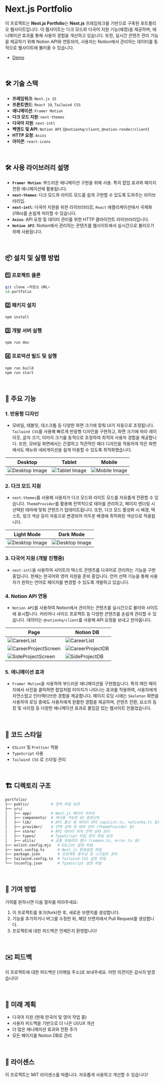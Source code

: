 # Next.js Portfolio

이 프로젝트는 **Next.js Portfolio**는 **Next.js** 프레임워크를 기반으로 구축된 포트폴리오 웹사이트입니다. 이 웹사이트는 다크 모드와 다국어 지원 기능(예정)을 제공하며, 애니메이션 효과를 통해 사용자 경험을 개선하고 있습니다. 또한, 실시간 콘텐츠 관리 기능을 제공하기 위해 Notion API와 연동되어, 사용자는 Notion에서 관리하는 데이터를 동적으로 웹사이트에 불러올 수 있습니다.

- [Demo](https://ahramkim-nextjs-portfolio.vercel.app/)

<br>

## 🛠 기술 스택

- **프레임워크**: `Next.js 15`
- **프론트엔드**: `React 19`, `Tailwind CSS`
- **애니메이션**: `Framer Motion`
- **다크 모드 지원**: `next-themes`
- **다국어 지원**: `next-intl`
- **백엔드 및 API**: `Notion API` (`@notionhq/client`, `@notion-render/client`)
- **HTTP 요청**: `Axios`
- **아이콘**: `react-icons`

<br>

## 🛠 사용 라이브러리 설명

- **`Framer Motion`**: 부드러운 애니메이션 구현을 위해 사용. 특히 팝업 효과와 페이지 전환 애니메이션에 활용됩니다.
- **`next-themes`**: 다크 모드와 라이트 모드를 쉽게 구현할 수 있도록 도와주는 라이브러리입.
- **`next-intl`**: 다국어 지원을 위한 라이브러리로, `React` 애플리케이션에서 국제화(i18n)를 손쉽게 처리할 수 있습니다.
- **`Axios`**: API 요청 및 데이터 관리를 위한 HTTP 클라이언트 라이브러리입니다.
- **`Notion API`**: Notion에서 관리하는 콘텐츠를 웹사이트에서 실시간으로 불러오기 위해 사용됩니다.

<br>

## 📦 설치 및 실행 방법

### 1️⃣ 프로젝트 클론

```sh
git clone <저장소 URL>
cd portfolio
```

### 2️⃣ 패키지 설치

```sh
npm install
```

### 3️⃣ 개발 서버 실행

```sh
npm run dev
```

### 4️⃣ 프로덕션 빌드 및 실행

```sh
npm run build
npm run start
```

<br>

## 🚀 주요 기능

### 1. **반응형 디자인**

- 모바일, 태블릿, 데스크톱 등 다양한 화면 크기에 맞춰 UI가 자동으로 조정됩니다. `Tailwind CSS`를 사용해 빠르게 반응형 디자인을 구현하고, 화면 크기에 따라 레이아웃, 글자 크기, 이미지 크기를 동적으로 조정하여 최적의 사용자 경험을 제공합니다. 또한, 모바일 화면에서는 간결하고 직관적인 헤더 디자인을 적용하여 작은 화면에서도 메뉴와 네비게이션을 쉽게 이용할 수 있도록 최적화했습니다.

| Desktop                                                        | Tablet                                            | Mobile                                              |
| -------------------------------------------------------------- | ------------------------------------------------- | --------------------------------------------------- |
| ![Desktop Image](/public/images/readme/light-desktop-main.png) | ![Tablet Image](/public/images/readme/tablet.png) | ![Mobile Image](/public/images/readme/mobile-1.png) |

### 2. **다크 모드 지원**

- `next-themes`를 사용해 사용자가 다크 모드와 라이트 모드를 자유롭게 전환할 수 있습니다. `ThemeProvider`를 활용해 전역적으로 테마를 관리하고, 페이지 렌더링 시 선택된 테마에 맞춰 콘텐츠가 업데이트됩니다. 또한, 다크 모드 활성화 시 배경, 텍스트, 링크 색상 등이 자동으로 변경되어 어두운 배경에 최적화된 색상으로 적용됩니다.

| Light Mode                                                     | Dark Mode                                             |
| -------------------------------------------------------------- | ----------------------------------------------------- |
| ![Desktop Image](/public/images/readme/light-desktop_main.png) | ![Desktop Image](/public/images/readme/dark-mode.png) |

### 3. **다국어 지원** (개발 진행중)

- `next-intl`을 사용하여 사이트의 텍스트 콘텐츠를 다국어로 관리하는 기능을 구현 중입니다. 현재는 한국어와 영어 지원을 준비 중입니다. 언어 선택 기능을 통해 사용자가 원하는 언어로 페이지를 변경할 수 있도록 개발하고 있습니다.

### 4. **Notion API 연동**

- `Notion API`를 사용하여 Notion에서 관리하는 콘텐츠를 실시간으로 불러와 사이트에 표시합니다. 커리어나 사이드 프로젝트 등 다양한 콘텐츠를 손쉽게 관리할 수 있습니다. 데이터는 `@notionhq/client`를 사용해 API 요청을 보내고 받아옵니다.

| Page                                                                    | Notion DB                                                       |
| ----------------------------------------------------------------------- | --------------------------------------------------------------- |
| ![CareerList](/public/images/readme/career-screen.png)                  | ![CareerList](/public/images/readme/career-db.png)              |
| ![CareerProjectScreen](/public/images/readme/career-project-screen.png) | ![CareerProjectDB](/public/images/readme/career-project-db.png) |
| ![SideProjectScreen](/public/images/readme/side-project-screen.png)     | ![SideProjectDB](/public/images/readme/side-project-db.png)     |

### 5. **애니메이션 효과**

- `Framer Motion`을 사용하여 부드러운 애니메이션을 구현했습니다. 특히 메인 페이지에서 사진을 클릭하면 팝업처럼 이미지가 나타나는 효과를 적용하여, 사용자에게 자연스럽고 인터랙티브한 경험을 제공합니다. 페이지 로딩 시에는 `Skeleton` 화면을 사용하여 로딩 중에도 사용자에게 원활한 경험을 제공하며, 콘텐츠 전환, 요소의 등장 및 사라짐 등 다양한 애니메이션 효과로 몰입감 있는 웹사이트 만들었습니다.

<br>

## 📝 코드 스타일

- `ESLint` 및 `Prettier` 적용
- `TypeScript` 사용
- `Tailwind CSS` 로 스타일 관리

<br>

## 🏗 디렉토리 구조

```sh
portfolio/
├── public/          # 정적 파일 보관
├── src/
│   ├── app/         # Next.js 페이지 라우트
│   ├── components/  # 재사용 가능한 UI 컴포넌트
│   ├── lib/         # API 통신 및 데이터 관리 (apiList.ts, notionhq.ts 등)
│   ├── provider/    # 전역 상태 및 테마 관리 (ThemeProvider 등)
│   ├── store/       # API 데이터 외의 전역 상태 관리
│   ├── types/       # TypeScript 타입 정의 파일 보관
│   ├── utils/       # 공통 유틸리티 함수 (common.ts, error.ts 등)
├── eslint.config.mjs   # ESLint 설정 파일
├── next.config.ts      # Next.js 환경설정 파일
├── package.json        # 프로젝트 종속성 및 스크립트 관리
├── tailwind.config.ts  # Tailwind CSS 설정 파일
└── tsconfig.json       # TypeScript 설정 파일
```

<br>

## 🤝 기여 방법

기여를 원하시면 다음 절차를 따라주세요:

1. 이 프로젝트를 포크(fork)한 후, 새로운 브랜치를 생성합니다.
2. 기능을 추가하거나 버그를 수정한 뒤, 해당 브랜치에서 Pull Request를 생성합니다.
3. 프로젝트에 대한 피드백은 언제든지 환영합니다!

<br>

## ✉️ 피드백

이 프로젝트에 대한 피드백은 [이메일 주소]로 보내주세요. 어떤 의견이든 감사히 받겠습니다!

<br>

## 📅 미래 계획

- 다국어 지원 (현재 한국어 및 영어 작업 중)
- 사용자 피드백을 기반으로 더 나은 UI/UX 개선
- 더 많은 애니메이션 효과와 전환 추가
- 모든 페이지를 Notion DB로 관리

<br>

## 🚀 라이센스

이 프로젝트는 MIT 라이센스를 따릅니다. 자유롭게 사용하고 개선할 수 있습니다!
